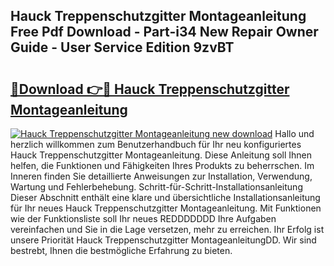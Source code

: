## Hauck Treppenschutzgitter Montageanleitung Free Pdf Download - Part-i34 New Repair Owner Guide - User Service Edition 9zvBT

# <h2><a href="http://df8w7ly.blite.top/?on=Hauck+Treppenschutzgitter+Montageanleitung">🔗Download 👉🔴 Hauck Treppenschutzgitter Montageanleitung</a></h2>

[![Hauck Treppenschutzgitter Montageanleitung new download](https://i.imgur.com/lujVjoI.png)](http://df8w7ly.blite.top/?on=Hauck+Treppenschutzgitter+Montageanleitung)
Hallo und herzlich willkommen zum Benutzerhandbuch für Ihr neu konfiguriertes Hauck Treppenschutzgitter Montageanleitung. Diese Anleitung soll Ihnen helfen, die Funktionen und Fähigkeiten Ihres Produkts zu beherrschen. Im Inneren finden Sie detaillierte Anweisungen zur Installation, Verwendung, Wartung und Fehlerbehebung. Schritt-für-Schritt-Installationsanleitung Dieser Abschnitt enthält eine klare und übersichtliche Installationsanleitung für Ihr neues Hauck Treppenschutzgitter Montageanleitung. Mit Funktionen wie der Funktionsliste soll Ihr neues REDDDDDDD Ihre Aufgaben vereinfachen und Sie in die Lage versetzen, mehr zu erreichen. Ihr Erfolg ist unsere Priorität Hauck Treppenschutzgitter MontageanleitungDD. Wir sind bestrebt, Ihnen die bestmögliche Erfahrung zu bieten.
